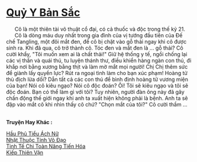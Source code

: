 <a href="https://truyentiki.com/quy-y-ban-sac.33641/" title="Quỷ Y Bản Sắc"><h1>Quỷ Y Bản Sắc</h1></a><div style="display:table"><img align="right" style="float: left; padding: 10px;" src="https://truyentiki.com/images/story/200x260/33641.jpg" alt="">Cô là một thiên tài võ thuật cổ đại, có cả thuốc và độc trong thế kỷ 21. Cô là dòng máu duy nhất trong gia đình của vị tướng đầu tiên của Đế chế Tangling, một đôi mắt đen, để cô bị chặt vào gỗ thải ngay khi cô được sinh ra. Khi đã qua, cô trở thành cô. Tóc đen và mắt đen là ... gỗ thải? Cô cười khẩy, "Tôi muốn xem ai là chất thải!" Giữ hệ thống y tế, ngồi chống lại các vị thần và quái thú, tu luyện thánh thư, điều khiển hàng ngàn con thú, đi khắp nơi bằng xương bằng thịt và làm mờ mắt mọi người! Chị Chị thêm sức để giành lấy quyền lực? Rút ra ngoại tình làm cho bạn xúc phạm! Hoàng tử thù địch lừa dối? Dẫn tất cả các con thú để bình định hoàng tử vương miện của bạn! Nói cô kiêu ngạo? Nói cô độc đoán? Ôi! Tôi sẽ kiêu ngạo và tôi sẽ độc đoán. Bạn có thể làm gì với tôi? Tuy nhiên, người đàn ông này đã gây chấn động thế giới ngay khi anh ta xuất hiện không phải là bệnh. Anh ta sẽ đập vào mắt cô khi nhìn thấy cô chứ? "Chọn mắt của tôi?" Cô cười thầm ...</div><p><br><b>Truyện Hay Khác :</b></p><a href="https://truyentiki.com/hau-phu-tieu-ach-nu.33640/" alt="Hầu Phủ Tiểu Ách Nữ">Hầu Phủ Tiểu Ách Nữ</a><br/><a href="https://github.com/nownovels/top500/tree/master/truyenhay/33680/" alt="Nhặt Thuộc Tính Võ Đạo">Nhặt Thuộc Tính Võ Đạo</a><br/><a href="https://github.com/nownovels/top500/tree/master/truyenhay/33829/" alt="Tinh Tế Chi Toàn Năng Tiến Hóa">Tinh Tế Chi Toàn Năng Tiến Hóa</a><br/><a href="https://github.com/nownovels/top500/tree/master/truyenhay/33808/" alt="Kiếp Thiên Vận">Kiếp Thiên Vận</a><br/>